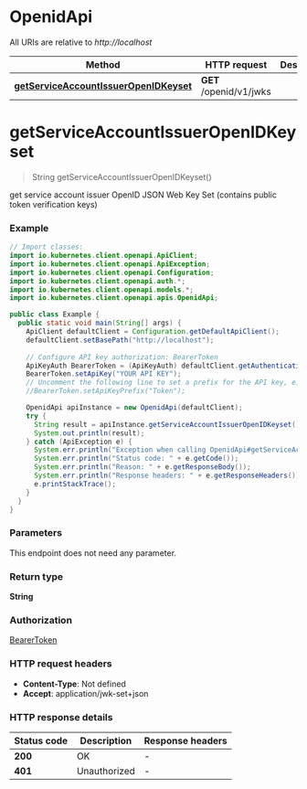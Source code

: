 # OpenidApi

All URIs are relative to *http://localhost*

| Method | HTTP request | Description |
|------------- | ------------- | -------------|
| [**getServiceAccountIssuerOpenIDKeyset**](OpenidApi.md#getServiceAccountIssuerOpenIDKeyset) | **GET** /openid/v1/jwks |  |


<a id="getServiceAccountIssuerOpenIDKeyset"></a>
# **getServiceAccountIssuerOpenIDKeyset**
> String getServiceAccountIssuerOpenIDKeyset()



get service account issuer OpenID JSON Web Key Set (contains public token verification keys)

### Example
```java
// Import classes:
import io.kubernetes.client.openapi.ApiClient;
import io.kubernetes.client.openapi.ApiException;
import io.kubernetes.client.openapi.Configuration;
import io.kubernetes.client.openapi.auth.*;
import io.kubernetes.client.openapi.models.*;
import io.kubernetes.client.openapi.apis.OpenidApi;

public class Example {
  public static void main(String[] args) {
    ApiClient defaultClient = Configuration.getDefaultApiClient();
    defaultClient.setBasePath("http://localhost");
    
    // Configure API key authorization: BearerToken
    ApiKeyAuth BearerToken = (ApiKeyAuth) defaultClient.getAuthentication("BearerToken");
    BearerToken.setApiKey("YOUR API KEY");
    // Uncomment the following line to set a prefix for the API key, e.g. "Token" (defaults to null)
    //BearerToken.setApiKeyPrefix("Token");

    OpenidApi apiInstance = new OpenidApi(defaultClient);
    try {
      String result = apiInstance.getServiceAccountIssuerOpenIDKeyset();
      System.out.println(result);
    } catch (ApiException e) {
      System.err.println("Exception when calling OpenidApi#getServiceAccountIssuerOpenIDKeyset");
      System.err.println("Status code: " + e.getCode());
      System.err.println("Reason: " + e.getResponseBody());
      System.err.println("Response headers: " + e.getResponseHeaders());
      e.printStackTrace();
    }
  }
}
```

### Parameters
This endpoint does not need any parameter.

### Return type

**String**

### Authorization

[BearerToken](../README.md#BearerToken)

### HTTP request headers

 - **Content-Type**: Not defined
 - **Accept**: application/jwk-set+json

### HTTP response details
| Status code | Description | Response headers |
|-------------|-------------|------------------|
| **200** | OK |  -  |
| **401** | Unauthorized |  -  |

